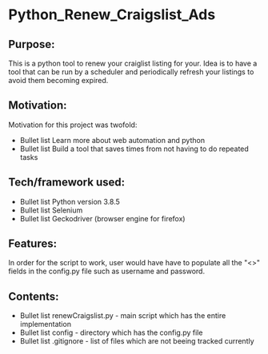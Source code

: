 # Python_Renew_Craigslist_Ads

## Purpose:

This is a python tool to renew your craiglist listing for your. Idea is to have a tool that can be run by a scheduler and periodically 
refresh your listings to avoid them becoming expired. 

## Motivation:

Motivation for this project was twofold: 
  
  * Bullet list Learn more about web automation and python
  * Bullet list Build a tool that saves times from not having to do repeated tasks

## Tech/framework used:

  * Bullet list Python version 3.8.5
  * Bullet list Selenium 
  * Bullet list Geckodriver (browser engine for firefox)
 
## Features:

In order for the script to work, user would have have to populate all the "<>" fields in the config.py file such as username and password. 

## Contents:
  * Bullet list renewCraigslist.py - main script which has the entire implementation 
  * Bullet list config - directory which has the config.py file
  * Bullet list .gitignore - list of files which are not beeing tracked currently 
